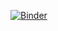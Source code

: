 [![Binder](https://mybinder.org/badge_logo.svg)](https://mybinder.org/v2/gh/dlevear/bostonCollege21_listComprehensions/HEAD)
